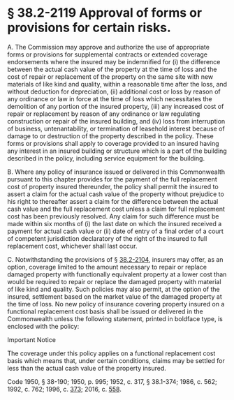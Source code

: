 # § 38.2-2119 Approval of forms or provisions for certain risks.

<p>A. The Commission may approve and authorize the use of appropriate forms or provisions for supplemental contracts or extended coverage endorsements where the insured may be indemnified for (i) the difference between the actual cash value of the property at the time of loss and the cost of repair or replacement of the property on the same site with new materials of like kind and quality, within a reasonable time after the loss, and without deduction for depreciation, (ii) additional cost or loss by reason of any ordinance or law in force at the time of loss which necessitates the demolition of any portion of the insured property, (iii) any increased cost of repair or replacement by reason of any ordinance or law regulating construction or repair of the insured building, and (iv) loss from interruption of business, untenantability, or termination of leasehold interest because of damage to or destruction of the property described in the policy. These forms or provisions shall apply to coverage provided to an insured having any interest in an insured building or structure which is a part of the building described in the policy, including service equipment for the building.</p><p>B. Where any policy of insurance issued or delivered in this Commonwealth pursuant to this chapter provides for the payment of the full replacement cost of property insured thereunder, the policy shall permit the insured to assert a claim for the actual cash value of the property without prejudice to his right to thereafter assert a claim for the difference between the actual cash value and the full replacement cost unless a claim for full replacement cost has been previously resolved. Any claim for such difference must be made within six months of (i) the last date on which the insured received a payment for actual cash value or (ii) date of entry of a final order of a court of competent jurisdiction declaratory of the right of the insured to full replacement cost, whichever shall last occur.</p><p>C. Notwithstanding the provisions of § <a href='http://law.lis.virginia.gov/vacode/38.2-2104/'>38.2-2104</a>, insurers may offer, as an option, coverage limited to the amount necessary to repair or replace damaged property with functionally equivalent property at a lower cost than would be required to repair or replace the damaged property with material of like kind and quality. Such policies may also permit, at the option of the insured, settlement based on the market value of the damaged property at the time of loss. No new policy of insurance covering property insured on a functional replacement cost basis shall be issued or delivered in the Commonwealth unless the following statement, printed in boldface type, is enclosed with the policy:</p><p>Important Notice </p><p>The coverage under this policy applies on a functional replacement cost basis which means that, under certain conditions, claims may be settled for less than the actual cash value of the property insured.</p><p>Code 1950, § 38-190; 1950, p. 995; 1952, c. 317, § 38.1-374; 1986, c. 562; 1992, c. 762; 1996, c. <a href='http://lis.virginia.gov/cgi-bin/legp604.exe?961+ful+CHAP0373'>373</a>; 2016, c. <a href='http://lis.virginia.gov/cgi-bin/legp604.exe?161+ful+CHAP0558'>558</a>.</p>